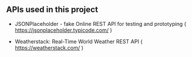 ## APIs used in this project

- JSONPlaceholder - fake Online REST API for testing and prototyping ( https://jsonplaceholder.typicode.com/ )

- Weatherstack: Real-Time World Weather REST API ( https://weatherstack.com/ )
